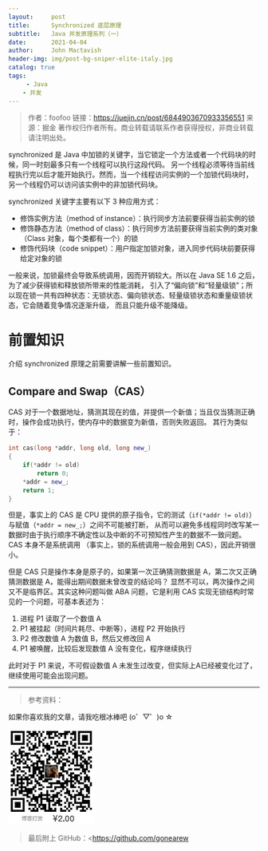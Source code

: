 ```yaml
---
layout:     post
title:      Synchronized 底层原理
subtitle:   Java 并发原理系列（一）
date:       2021-04-04
author:     John Mactavish
header-img: img/post-bg-sniper-elite-italy.jpg
catalog: true
tags:
     - Java
	- 并发
---
```


> 作者：foofoo
> 链接：https://juejin.cn/post/6844903670933356551
> 来源：掘金
> 著作权归作者所有。商业转载请联系作者获得授权，非商业转载请注明出处。

synchronized 是 Java 中加锁的关键字，当它锁定一个方法或者一个代码块的时候，同一时刻最多只有一个线程可以执行这段代码。
另一个线程必须等待当前线程执行完以后才能开始执行。然而，当一个线程访问实例的一个加锁代码块时，
另一个线程仍可以访问该实例中的非加锁代码块。

synchronized 关键字主要有以下 3 种应用方式：

- 修饰实例方法（method of instance）：执行同步方法前要获得当前实例的锁
- 修饰静态方法（method of class）：执行同步方法前要获得当前实例的类对象（Class 对象，每个类都有一个）的锁
- 修饰代码块（code snippet）：用户指定加锁对象，进入同步代码块前要获得给定对象的锁

一般来说，加锁最终会导致系统调用，因而开销较大。所以在 Java SE 1.6 之后，为了减少获得锁和释放锁所带来的性能消耗，
引入了“偏向锁”和“轻量级锁”；所以现在锁一共有四种状态：无锁状态、偏向锁状态、轻量级锁状态和重量级锁状态，它会随着竞争情况逐渐升级，
而且只能升级不能降级。

# 前置知识

介绍 synchronized 原理之前需要讲解一些前置知识。

## Compare and Swap（CAS）

CAS 对于一个数据地址，猜测其现在的值，并提供一个新值；当且仅当猜测正确时，操作会成功执行，使内存中的数据变为新值，否则失败返回。
其行为类似于：

```cpp
int cas(long *addr, long old, long new_)
{
    if(*addr != old)
        return 0;
    *addr = new_;
    return 1;
}
```

但是，事实上的 CAS 是 CPU 提供的原子指令，它的测试（`if(*addr != old)`）与赋值（`*addr = new_;`）之间不可能被打断，
从而可以避免多线程同时改写某一数据时由于执行顺序不确定性以及中断的不可预知性产生的数据不一致问题。CAS 本身不是系统调用
（事实上，锁的系统调用一般会用到 CAS），因此开销很小。

但是 CAS 只是操作本身是原子的，如果第一次正确猜测数据是 A，第二次又正确猜测数据是 A，能得出期间数据未曾改变的结论吗？
显然不可以，两次操作之间又不是临界区。其实这种问题叫做 ABA 问题，它是利用 CAS 实现无锁结构时常见的一个问题，可基本表述为：

1. 进程 P1 读取了一个数值 A
2. P1 被挂起（时间片耗尽、中断等），进程 P2 开始执行
3. P2 修改数值 A 为数值 B，然后又修改回 A
4. P1 被唤醒，比较后发现数值 A 没有变化，程序继续执行

此时对于 P1 来说，不可假设数值 A 未发生过改变，但实际上A已经被变化过了，继续使用可能会出现问题。


---

> 参考资料：
>
> 

如果你喜欢我的文章，请我吃根冰棒吧  (o゜▽゜)o ☆

![contribution](https://raw.githubusercontent.com/gonearewe/gonearewe.github.io/master/img/contribution.jpg)

> 最后附上 GitHub：<https://github.com/gonearew